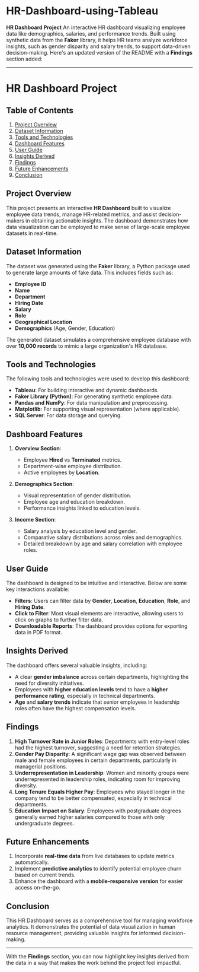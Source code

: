 # HR-Dashboard-using-Tableau
**HR Dashboard Project**  An interactive HR dashboard visualizing employee data like demographics, salaries, and performance trends. Built using synthetic data from the **Faker** library, it helps HR teams analyze workforce insights, such as gender disparity and salary trends, to support data-driven decision-making.
Here's an updated version of the README with a **Findings** section added:

---

# HR Dashboard Project

## Table of Contents
1. [Project Overview](#overview)
2. [Dataset Information](#dataset)
3. [Tools and Technologies](#tools)
4. [Dashboard Features](#features)
5. [User Guide](#user-guide)
6. [Insights Derived](#insights)
7. [Findings](#findings)
8. [Future Enhancements](#enhancements)
9. [Conclusion](#conclusion)

## Project Overview <a name="overview"></a>
This project presents an interactive **HR Dashboard** built to visualize employee data trends, manage HR-related metrics, and assist decision-makers in obtaining actionable insights. The dashboard demonstrates how data visualization can be employed to make sense of large-scale employee datasets in real-time.

## Dataset Information <a name="dataset"></a>
The dataset was generated using the **Faker** library, a Python package used to generate large amounts of fake data. This includes fields such as:
- **Employee ID**
- **Name**
- **Department**
- **Hiring Date**
- **Salary**
- **Role**
- **Geographical Location**
- **Demographics** (Age, Gender, Education)

The generated dataset simulates a comprehensive employee database with over **10,000 records** to mimic a large organization's HR database.

## Tools and Technologies <a name="tools"></a>
The following tools and technologies were used to develop this dashboard:
- **Tableau**: For building interactive and dynamic dashboards.
- **Faker Library (Python)**: For generating synthetic employee data.
- **Pandas and NumPy**: For data manipulation and preprocessing.
- **Matplotlib**: For supporting visual representation (where applicable).
- **SQL Server**: For data storage and querying.

## Dashboard Features <a name="features"></a>
1. **Overview Section**:
   - Employee **Hired** vs **Terminated** metrics.
   - Department-wise employee distribution.
   - Active employees by **Location**.

2. **Demographics Section**:
   - Visual representation of gender distribution.
   - Employee age and education breakdown.
   - Performance insights linked to education levels.

3. **Income Section**:
   - Salary analysis by education level and gender.
   - Comparative salary distributions across roles and demographics.
   - Detailed breakdown by age and salary correlation with employee roles.

## User Guide <a name="user-guide"></a>
The dashboard is designed to be intuitive and interactive. Below are some key interactions available:
- **Filters**: Users can filter data by **Gender**, **Location**, **Education**, **Role**, and **Hiring Date**.
- **Click to Filter**: Most visual elements are interactive, allowing users to click on graphs to further filter data.
- **Downloadable Reports**: The dashboard provides options for exporting data in PDF format.

## Insights Derived <a name="insights"></a>
The dashboard offers several valuable insights, including:
- A clear **gender imbalance** across certain departments, highlighting the need for diversity initiatives.
- Employees with **higher education levels** tend to have a **higher performance rating**, especially in technical departments.
- **Age** and **salary trends** indicate that senior employees in leadership roles often have the highest compensation levels.

## Findings <a name="findings"></a>
1. **High Turnover Rate in Junior Roles**: Departments with entry-level roles had the highest turnover, suggesting a need for retention strategies.
2. **Gender Pay Disparity**: A significant wage gap was observed between male and female employees in certain departments, particularly in managerial positions.
3. **Underrepresentation in Leadership**: Women and minority groups were underrepresented in leadership roles, indicating room for improving diversity.
4. **Long Tenure Equals Higher Pay**: Employees who stayed longer in the company tend to be better compensated, especially in technical departments.
5. **Education Impact on Salary**: Employees with postgraduate degrees generally earned higher salaries compared to those with only undergraduate degrees.

## Future Enhancements <a name="enhancements"></a>
1. Incorporate **real-time data** from live databases to update metrics automatically.
2. Implement **predictive analytics** to identify potential employee churn based on current trends.
3. Enhance the dashboard with a **mobile-responsive version** for easier access on-the-go.

## Conclusion <a name="conclusion"></a>
This HR Dashboard serves as a comprehensive tool for managing workforce analytics. It demonstrates the potential of data visualization in human resource management, providing valuable insights for informed decision-making.

---

With the **Findings** section, you can now highlight key insights derived from the data in a way that makes the work behind the project feel impactful.

